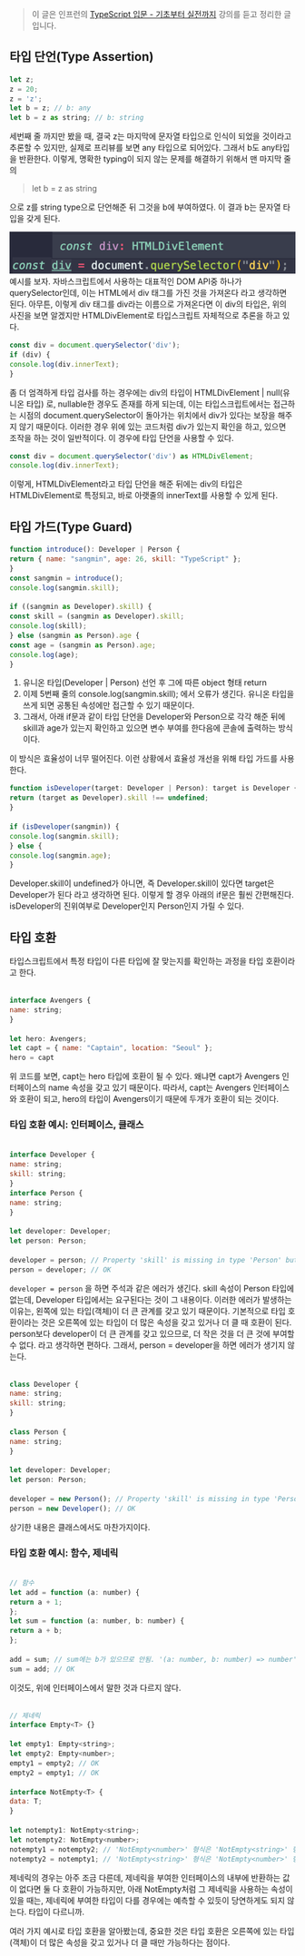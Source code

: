 > 이 글은 인프런의 [TypeScript 입문 - 기초부터 실전까지](https://inf.run/EYCh) 강의를 듣고 정리한 글입니다.

## 타입 단언(Type Assertion)
```javascript
let z;
z = 20;
z = 'z';
let b = z; // b: any
let b = z as string; // b: string
```
세번째 줄 까지만 봤을 때, 결국 z는 마지막에 문자열 타입으로 인식이 되었을 것이라고 추론할 수 있지만, 실제로 프리뷰를 보면 any 타입으로 되어있다. 그래서 b도 any타입을 반환한다. 이렇게, 명확한 typing이 되지 않는 문제를 해결하기 위해서 맨 마지막 줄의

> let b = z as string

으로 z를 string type으로 단언해준 뒤 그것을 b에 부여하였다. 이 결과 b는 문자열 타입을 갖게 된다.

![img.png](./img.png)
예시를 보자. 자바스크립트에서 사용하는 대표적인 DOM API중 하나가 querySelector인데, 이는 HTML에서 div 태그를 가진 것을 가져온다 라고 생각하면 된다. 아무튼, 이렇게 div 태그를 div라는 이름으로 가져온다면 이 div의 타입은, 위의 사진을 보면 알겠지만 HTMLDivElement로 타입스크립트 자체적으로 추론을 하고 있다.
```javascript
const div = document.querySelector('div');
if (div) {
console.log(div.innerText);
}
```
좀 더 엄격하게 타입 검사를 하는 경우에는 div의 타입이 HTMLDivElement | null(유니온 타입) 로, nullable한 경우도 존재를 하게 되는데, 이는 타입스크립트에서는 접근하는 시점의 document.querySelector이 돌아가는 위치에서 div가 있다는 보장을 해주지 않기 때문이다. 이러한 경우  위에 있는 코드처럼 div가 있는지 확인을 하고, 있으면 조작을 하는 것이 일반적이다.  이 경우에 타입 단언을 사용할 수 있다.
```javascript
const div = document.querySelector('div') as HTMLDivElement;
console.log(div.innerText);
```
이렇게, HTMLDivElement라고 타입 단언을 해준 뒤에는 div의 타입은 HTMLDivElement로 특정되고, 바로 아랫줄의 innerText를 사용할 수 있게 된다.



## 타입 가드(Type Guard)
```javascript
function introduce(): Developer | Person {
return { name: "sangmin", age: 26, skill: "TypeScript" };
}
const sangmin = introduce();
console.log(sangmin.skill);

if ((sangmin as Developer).skill) {
const skill = (sangmin as Developer).skill;
console.log(skill);
} else (sangmin as Person).age {
const age = (sangmin as Person).age;
console.log(age);
}

```

1. 유니온 타입(Developer | Person) 선언 후 그에 따른 object 형태 return
2. 이제 5번째 줄의 console.log(sangmin.skill); 에서 오류가 생긴다. 유니온 타입을 쓰게 되면 공통된 속성에만 접근할 수 있기 때문이다.
3. 그래서, 아래 if문과 같이 타입 단언을 Developer와 Person으로 각각 해준 뒤에 skill과 age가 있는지 확인하고 있으면 변수 부여를 한다음에 콘솔에 출력하는 방식이다.

이 방식은 효율성이 너무 떨어진다. 이런 상황에서 효율성 개선을 위해 타입 가드를 사용한다.

```javascript
function isDeveloper(target: Developer | Person): target is Developer {
return (target as Developer).skill !== undefined;
}

if (isDeveloper(sangmin)) {
console.log(sangmin.skill);
} else {
console.log(sangmin.age);
}
```
Developer.skill이 undefined가 아니면, 즉 Developer.skill이 있다면 target은 Developer가 된다 라고 생각하면 된다. 이렇게 할 경우 아래의 if문은 훨씬 간편해진다. isDeveloper의 진위여부로 Developer인지 Person인지 가릴 수 있다.

## 타입 호환
타입스크립트에서 특정 타입이 다른 타입에 잘 맞는지를 확인하는 과정을 타입 호환이라고 한다.
```javascript

interface Avengers {
name: string;
}

let hero: Avengers;
let capt = { name: "Captain", location: "Seoul" };
hero = capt
```
위 코드를 보면, capt는 hero 타입에 호환이 될 수 있다. 왜냐면 capt가 Avengers 인터페이스의 name 속성을 갖고 있기 때문이다. 따라서, capt는 Avengers 인터페이스와 호환이 되고, hero의 타입이 Avengers이기 때문에 두개가 호환이 되는 것이다.



### 타입 호환 예시: 인터페이스, 클래스
```javascript

interface Developer {
name: string;
skill: string;
}
interface Person {
name: string;
}

let developer: Developer;
let person: Person;

developer = person; // Property 'skill' is missing in type 'Person' but required in type 'Developer'.ts(2741)
person = developer; // OK
```
`developer = person` 을 하면 주석과 같은 에러가 생긴다. skill 속성이 Person 타입에 없는데, Developer 타입에서는 요구된다는 것이 그 내용이다.
이러한 에러가 발생하는 이유는, 왼쪽에 있는 타입(객체)이 더 큰 관계를 갖고 있기 때문이다. 기본적으로 타입 호환이라는 것은 오른쪽에 있는 타입이 더 많은 속성을 갖고 있거나 더 클 때 호환이 된다. person보다 developer이 더 큰 관계를 갖고 있으므로, 더 작은 것을 더 큰 것에 부여할 수 없다. 라고 생각하면 편하다.
그래서, person = developer을 하면 에러가 생기지 않는다.
```javascript

class Developer {
name: string;
skill: string;
}

class Person {
name: string;
}

let developer: Developer;
let person: Person;

developer = new Person(); // Property 'skill' is missing in type 'Person' but required in type 'Developerss'.ts(2741)
person = new Developer(); // OK
```
상기한 내용은 클래스에서도 마찬가지이다.

### 타입 호환 예시: 함수, 제네릭
```javascript

// 함수
let add = function (a: number) {
return a + 1;
};
let sum = function (a: number, b: number) {
return a + b;
};

add = sum; // sum에는 b가 있으므로 안됨. '(a: number, b: number) => number' 형식은 '(a: number) => number' 형식에 할당할 수 없습니다.ts(2322)
sum = add; // OK
```
이것도, 위에 인터페이스에서 말한 것과 다르지 않다.
```javascript

// 제네릭
interface Empty<T> {}

let empty1: Empty<string>;
let empty2: Empty<number>;
empty1 = empty2; // OK
empty2 = empty1; // OK

interface NotEmpty<T> {
data: T;
}

let notempty1: NotEmpty<string>;
let notempty2: NotEmpty<number>;
notempty1 = notempty2; // 'NotEmpty<number>' 형식은 'NotEmpty<string>' 형식에 할당할 수 없습니다. 'number' 형식은 'string' 형식에 할당할 수 없습니다.ts(2322)
notempty2 = notempty1; // 'NotEmpty<string>' 형식은 'NotEmpty<number>' 형식에 할당할 수 없습니다. 'string' 형식은 'number' 형식에 할당할 수 없습니다.ts(2322)
```
제네릭의 경우는 아주 조금 다른데, 제네릭을 부여한 인터페이스의 내부에 반환하는 값이 없다면 둘 다 호환이 가능하지만, 아래 NotEmpty처럼 그 제네릭을 사용하는 속성이 있을 때는, 제네릭에 부여한 타입이 다를 경우에는 예측할 수 있듯이 당연하게도 되지 않는다. 타입이 다르니까.

여러 가지 예시로 타입 호환을 알아봤는데, 중요한 것은 타입 호환은 오른쪽에 있는 타입(객체)이 더 많은 속성을 갖고 있거나 더 클 때만 가능하다는 점이다.

